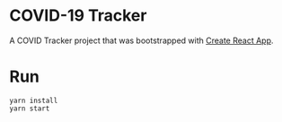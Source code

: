 # COVID-19 Tracker

A COVID Tracker project that was bootstrapped with [Create React App](https://github.com/facebook/create-react-app).

# Run

```
yarn install
yarn start
```

